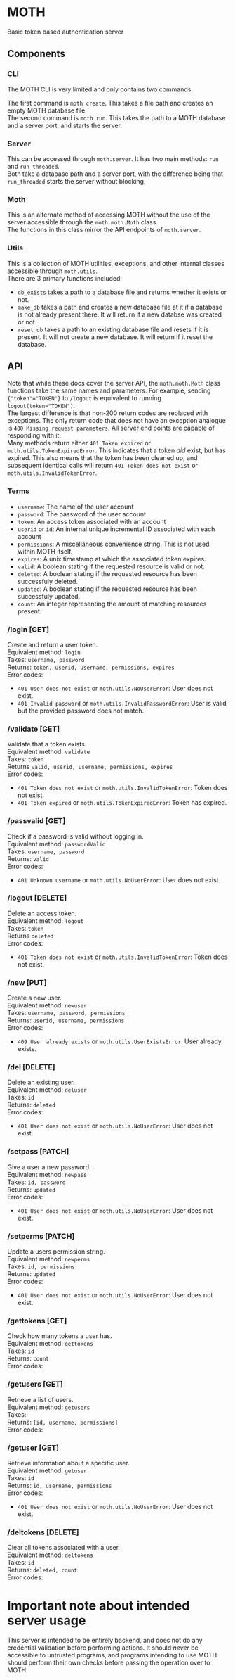 # MOTH
Basic token based authentication server

## Components

### CLI
The MOTH CLI is very limited and only contains two commands.

The first command is `moth create`. This takes a file path and creates an empty MOTH database file.<br>
The second command is `moth run`. This takes the path to a MOTH database and a server port, and starts the server.

### Server
This can be accessed through `moth.server`. It has two main methods: `run` and `run_threaded`.<br>
Both take a database path and a server port, with the difference being that `run_threaded` starts the server without blocking.

### Moth
This is an alternate method of accessing MOTH without the use of the server accessible through the `moth.moth.Moth` class.<br>
The functions in this class mirror the API endpoints of `moth.server`.

### Utils
This is a collection of MOTH utilities, exceptions, and other internal classes accessible through `moth.utils`.<br>
There are 3 primary functions included:
+ `db_exists` takes a path to a database file and returns whether it exists or not.
+ `make_db` takes a path and creates a new database file at it if a database is not already present there. It will return if a new databse was created or not.
+ `reset_db` takes a path to an existing database file and resets if it is present. It will not create a new database. It will return if it reset the database.

## API
Note that while these docs cover the server API, the `moth.moth.Moth` class functions take the same names and parameters. For example, sending `{"token"="TOKEN"}` to `/logout` is equivalent to running `logout(token="TOKEN")`.<br>
The largest difference is that non-200 return codes are replaced with exceptions. The only return code that does not have an exception analogue is `400 Missing request parameters`. All server end points are capable of responding with it.<br>
Many methods return either `401 Token expired` or `moth.utils.TokenExpiredError`. This indicates that a token *did* exist, but has expired. This also means that the token has been cleaned up, and subsequent identical calls will return `401 Token does not exist` or `moth.utils.InvalidTokenError`.

### Terms
+ `username`: The name of the user account
+ `password`: The password of the user account
+ `token`: An access token associated with an account
+ `userid` or `id`: An internal unique incremental ID associated with each account
+ `permissions`: A miscellaneous convenience string. This is not used within MOTH itself.
+ `expires`: A unix timestamp at which the associated token expires.
+ `valid`: A boolean stating if the requested resource is valid or not.
+ `deleted`: A boolean stating if the requested resource has been successfuly deleted.
+ `updated`: A boolean stating if the requested resource has been successfuly updated.
+ `count`: An integer representing the amount of matching resources present.

### /login [GET]
Create and return a user token.<br>
Equivalent method: `login`<br>
Takes: `username, password`<br>
Returns: `token, userid, username, permissions, expires`<br>
Error codes:<br>
+ `401 User does not exist` or `moth.utils.NoUserError`: User does not exist.
+ `401 Invalid password` or `moth.utils.InvalidPasswordError`: User is valid but the provided password does not match.

### /validate [GET]
Validate that a token exists.<br>
Equivalent method: `validate`<br>
Takes: `token`<br>
Returns `valid, userid, username, permissions, expires`<br>
Error codes:
+ `401 Token does not exist` or `moth.utils.InvalidTokenError`: Token does not exist.
+ `401 Token expired` or `moth.utils.TokenExpiredError`: Token has expired.

### /passvalid [GET]
Check if a password is valid without logging in.<br>
Equivalent method: `passwordValid`<br>
Takes: `username, password`<br>
Returns: `valid`<br>
Error codes:<br>
+ `401 Unknown username` or `moth.utils.NoUserError`: User does not exist.

### /logout [DELETE]
Delete an access token.<br>
Equivalent method: `logout`<br>
Takes: `token`<br>
Returns `deleted`<br>
Error codes:
+ `401 Token does not exist` or `moth.utils.InvalidTokenError`: Token does not exist.

### /new [PUT]
Create a new user.<br>
Equivalent method: `newuser`<br>
Takes: `username, password, permissions`<br>
Returns: `userid, username, permissions`<br>
Error codes:<br>
+ `409 User already exists` or `moth.utils.UserExistsError`: User already exists.

### /del [DELETE]
Delete an existing user.<br>
Equivalent method: `deluser`<br>
Takes: `id`<br>
Returns: `deleted`<br>
Error codes:<br>
+ `401 User does not exist` or `moth.utils.NoUserError`: User does not exist.

### /setpass [PATCH]
Give a user a new password.<br>
Equivalent method: `newpass`<br>
Takes: `id, password`<br>
Returns: `updated`<br>
Error codes:<br>
+ `401 User does not exist` or `moth.utils.NoUserError`: User does not exist.

### /setperms [PATCH]
Update a users permission string.<br>
Equivalent method: `newperms`<br>
Takes: `id, permissions`<br>
Returns: `updated`<br>
Error codes:<br>
+ `401 User does not exist` or `moth.utils.NoUserError`: User does not exist.

### /gettokens [GET]
Check how many tokens a user has.<br>
Equivalent method: `gettokens`<br>
Takes: `id`<br>
Returns: `count`<br>
Error codes:

### /getusers [GET]
Retrieve a list of users.<br>
Equivalent method: `getusers`<br>
Takes: <br>
Returns: `[id, username, permissions]`<br>
Error codes:

### /getuser [GET]
Retrieve information about a specific user.<br>
Equivalent method: `getuser`<br>
Takes: `id`<br>
Returns: `id, username, permissions`<br>
Error codes:
+ `401 User does not exist` or `moth.utils.NoUserError`: User does not exist.

### /deltokens [DELETE]
Clear all tokens associated with a user.<br>
Equivalent method: `deltokens`<br>
Takes: `id`<br>
Returns: `deleted, count`<br>
Error codes:

# Important note about intended server usage
This server is intended to be entirely backend, and does not do any credential validation before performing actions. It should *never* be accessible to untrusted programs, and programs intending to use MOTH should perform their own checks before passing the operation over to MOTH.
